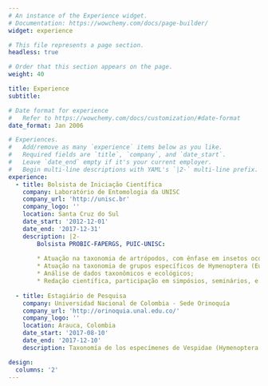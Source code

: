 ```yaml
---
# An instance of the Experience widget.
# Documentation: https://wowchemy.com/docs/page-builder/
widget: experience

# This file represents a page section.
headless: true

# Order that this section appears on the page.
weight: 40

title: Experience
subtitle:

# Date format for experience
#   Refer to https://wowchemy.com/docs/customization/#date-format
date_format: Jan 2006

# Experiences.
#   Add/remove as many `experience` items below as you like.
#   Required fields are `title`, `company`, and `date_start`.
#   Leave `date_end` empty if it's your current employer.
#   Begin multi-line descriptions with YAML's `|2-` multi-line prefix.
experience:
  - title: Bolsista de Iniciação Científica
    company: Laboratório de Entomologia da UNISC
    company_url: 'http://unisc.br'
    company_logo: ''
    location: Santa Cruz do Sul
    date_start: '2012-12-01'
    date_end: '2017-12-31'
    description: |2-
        Bolsista PROBIC-FAPERGS, PUIC-UNISC:
        
        * Atuação na taxonomia de artrópodos, com ênfase em insetos ocorrentes no plantio de Nicotiana tabacum L. e áreas degradadas em processo de sucessão ecológica;
        * Atuação na taxonomia de grupos específicos de Hymenoptera (Eulophidae:Eulophinae) ocorrentes no plantio de Nicotiana tabacum L., visando avaliar o potencial desses grupos em programas de Manejo Integrado de Pragas.
        * Análise de dados taxonômicos e ecológicos;
        * Redação científica, participação em simpósios, seminários, e congressos.
        
  - title: Estagiário de Pesquisa
    company: Universidad Nacional de Colombia - Sede Orinoquía
    company_url: 'http://orinoquia.unal.edu.co/'
    company_logo: ''
    location: Arauca, Colombia
    date_start: '2017-08-10'
    date_end: '2017-12-10'
    description: Taxonomía de los especímenes de Vespidae (Hymenoptera: Vespoidea) en la Colección Entomológica de la Orinoquía, Arauca, departamento de Arauca, Colombia. Estudios sobre la taxonomía y ecología de las avispas sociales orinocenses.

design:
  columns: '2'
---
```


